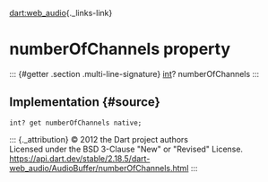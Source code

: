 [dart:web\_audio](../../dart-web_audio/dart-web_audio-library){._links-link}

numberOfChannels property
=========================

::: {#getter .section .multi-line-signature}
[int](../../dart-core/int-class)? numberOfChannels
:::

Implementation {#source}
--------------

``` {.language-dart data-language="dart"}
int? get numberOfChannels native;
```

::: {._attribution}
© 2012 the Dart project authors\
Licensed under the BSD 3-Clause \"New\" or \"Revised\" License.\
<https://api.dart.dev/stable/2.18.5/dart-web_audio/AudioBuffer/numberOfChannels.html>
:::
